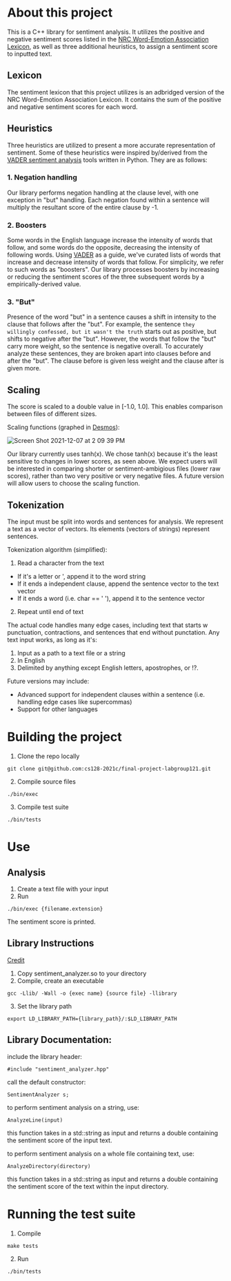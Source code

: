 # About this project

This is a C++ library for sentiment analysis. It utilizes the positive and negative sentiment scores listed in the [NRC Word-Emotion Association Lexicon](https://saifmohammad.com/WebPages/NRC-Emotion-Lexicon.htm), as well as three additional heuristics, to assign a sentiment score to inputted text. 

## Lexicon

The sentiment lexicon that this project utilizes is an adbridged version of the NRC Word-Emotion Association Lexicon. It contains the sum of the positive and negative sentiment scores for each word. 

## Heuristics

Three heuristics are utilized to present a more accurate representation of sentiment. Some of these heuristics were inspired by/derived from the [VADER sentiment analysis](https://github.com/cjhutto/vaderSentiment) tools written in Python. They are as follows: 

### 1. Negation handling 

Our library performs negation handling at the clause level, with one exception in "but" handling. Each negation found within a sentence will multiply the resultant score of the entire clause by -1. 

### 2. Boosters

Some words in the English language increase the intensity of words that follow, and some words do the opposite, decreasing the intensity of following words. Using [VADER](https://github.com/cjhutto/vaderSentiment) as a guide, we've curated lists of words that increase and decrease intensity of words that follow. For simplicity, we refer to such words as "boosters". Our library processes boosters by increasing or reducing the sentiment scores of the three subsequent words by a empirically-derived value.  

### 3. "But"

Presence of the word "but" in a sentence causes a shift in intensity to the clause that follows after the "but". For example, the sentence
`they willingly confessed, but it wasn't the truth`
starts out as positive, but shifts to negative after the "but". However, the words that follow the "but" carry more weight, so the sentence is negative overall. To accurately analyze these sentences, they are broken apart into clauses before and after the "but". The clause before is given less weight and the clause after is given more. 

## Scaling

The score is scaled to a double value in [-1.0, 1.0]. This enables comparison between files of different sizes.

Scaling functions (graphed in [Desmos](https://www.desmos.com/calculator/v36irnqrwx)):

![Screen Shot 2021-12-07 at 2 09 39 PM](https://user-images.githubusercontent.com/56461226/145099533-d5cdb461-8fa1-47be-9175-e06f7644da5b.png)

Our library currently uses tanh(x). We chose tanh(x) because it's the least sensitive to changes in lower scores, as seen above. We expect users will be interested in comparing shorter or sentiment-ambigious files (lower raw scores), rather than two very positive or very negative files. A future version will allow users to choose the scaling function.

## Tokenization

The input must be split into words and sentences for analysis. We represent a text as a vector of vectors. Its elements (vectors of strings) represent sentences. 

Tokenization algorithm (simplified): 
1. Read a character from the text
- If it's a letter or ', append it to the word string
- If it ends a independent clause, append the sentence vector to the text vector
- If it ends a word (i.e. char == ' '), append it to the sentence vector
2. Repeat until end of text

The actual code handles many edge cases, including text that starts w punctuation, contractions, and sentences that end without punctation. Any text input works, as long as it's:
1. Input as a path to a text file or a string
2. In English
3. Delimited by anything except English letters, apostrophes, or !?.

Future versions may include:
- Advanced support for independent clauses within a sentence (i.e. handling edge cases like supercommas)
- Support for other languages

# Building the project

1. Clone the repo locally

`git clone git@github.com:cs128-2021c/final-project-labgroup121.git`

2. Compile source files

`./bin/exec`

3. Compile test suite

`./bin/tests`

# Use

## Analysis

1. Create a text file with your input
2. Run 

`./bin/exec {filename.extension}`

The sentiment score is printed.

## Library Instructions
[Credit](https://iq.opengenus.org/create-shared-library-in-cpp/)
1. Copy sentiment_analyzer.so to your directory
2. Compile, create an executable

`gcc -Llib/ -Wall -o {exec name} {source file} -llibrary`

3. Set the library path

`export LD_LIBRARY_PATH={library_path}/:$LD_LIBRARY_PATH`

## Library Documentation: 

include the library header: 

`#include "sentiment_analyzer.hpp"` 

call the default constructor:

`SentimentAnalyzer s;`

to perform sentiment analysis on a string, use:

`AnalyzeLine(input)`

this function takes in a std::string as input and returns a double containing the sentiment score of the input text.

to perform sentiment analysis on a whole file containing text, use:

`AnalyzeDirectory(directory)`

this function takes in a std::string as input and returns a double containing the sentiment score of the text within the input directory.

# Running the test suite

1. Compile 

`make tests`

2. Run

`./bin/tests`


